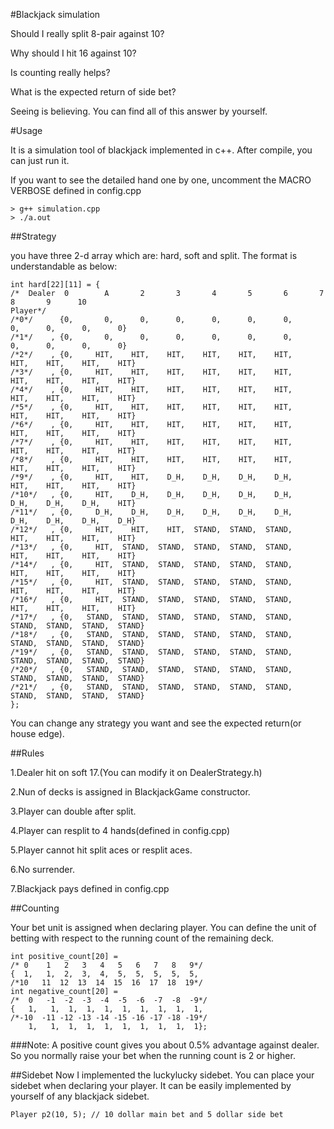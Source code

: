 #Blackjack simulation

Should I really split 8-pair against 10?

Why should I hit 16 against 10?

Is counting really helps?

What is the expected return of side bet?

Seeing is believing. You can find all of this answer by yourself.

#Usage

It is a simulation tool of blackjack implemented in c++. After compile, you can just run it.

If you want to see the detailed hand one by one, uncomment the MACRO VERBOSE defined in config.cpp
```
> g++ simulation.cpp
> ./a.out

```
##Strategy

you have three 2-d array which are: hard, soft and split. The format is understandable as below:
```
int hard[22][11] = {
/*  Dealer  0        A       2       3       4       5       6       7       8       9      10
Player*/
/*0*/      {0,       0,      0,      0,      0,      0,      0,      0,      0,      0,      0}
/*1*/    , {0,       0,      0,      0,      0,      0,      0,      0,      0,      0,      0}
/*2*/    , {0,     HIT,    HIT,    HIT,    HIT,    HIT,    HIT,    HIT,    HIT,    HIT,    HIT}
/*3*/    , {0,     HIT,    HIT,    HIT,    HIT,    HIT,    HIT,    HIT,    HIT,    HIT,    HIT}
/*4*/    , {0,     HIT,    HIT,    HIT,    HIT,    HIT,    HIT,    HIT,    HIT,    HIT,    HIT}
/*5*/    , {0,     HIT,    HIT,    HIT,    HIT,    HIT,    HIT,    HIT,    HIT,    HIT,    HIT}
/*6*/    , {0,     HIT,    HIT,    HIT,    HIT,    HIT,    HIT,    HIT,    HIT,    HIT,    HIT}
/*7*/    , {0,     HIT,    HIT,    HIT,    HIT,    HIT,    HIT,    HIT,    HIT,    HIT,    HIT}
/*8*/    , {0,     HIT,    HIT,    HIT,    HIT,    HIT,    HIT,    HIT,    HIT,    HIT,    HIT}
/*9*/    , {0,     HIT,    HIT,    D_H,    D_H,    D_H,    D_H,    HIT,    HIT,    HIT,    HIT}
/*10*/   , {0,     HIT,    D_H,    D_H,    D_H,    D_H,    D_H,    D_H,    D_H,    D_H,    HIT}
/*11*/   , {0,     D_H,    D_H,    D_H,    D_H,    D_H,    D_H,    D_H,    D_H,    D_H,    D_H}
/*12*/   , {0,     HIT,    HIT,    HIT,  STAND,  STAND,  STAND,    HIT,    HIT,    HIT,    HIT}
/*13*/   , {0,     HIT,  STAND,  STAND,  STAND,  STAND,  STAND,    HIT,    HIT,    HIT,    HIT}
/*14*/   , {0,     HIT,  STAND,  STAND,  STAND,  STAND,  STAND,    HIT,    HIT,    HIT,    HIT}
/*15*/   , {0,     HIT,  STAND,  STAND,  STAND,  STAND,  STAND,    HIT,    HIT,    HIT,    HIT}
/*16*/   , {0,     HIT,  STAND,  STAND,  STAND,  STAND,  STAND,    HIT,    HIT,    HIT,    HIT}
/*17*/   , {0,   STAND,  STAND,  STAND,  STAND,  STAND,  STAND,  STAND,  STAND,  STAND,  STAND}
/*18*/   , {0,   STAND,  STAND,  STAND,  STAND,  STAND,  STAND,  STAND,  STAND,  STAND,  STAND}
/*19*/   , {0,   STAND,  STAND,  STAND,  STAND,  STAND,  STAND,  STAND,  STAND,  STAND,  STAND}
/*20*/   , {0,   STAND,  STAND,  STAND,  STAND,  STAND,  STAND,  STAND,  STAND,  STAND,  STAND}
/*21*/   , {0,   STAND,  STAND,  STAND,  STAND,  STAND,  STAND,  STAND,  STAND,  STAND,  STAND}
};
```
You can change any strategy you want and see the expected return(or house edge).

##Rules

1.Dealer hit on soft 17.(You can modify it on DealerStrategy.h)

2.Nun of decks is assigned in BlackjackGame constructor.

3.Player can double after split.

4.Player can resplit to 4 hands(defined in config.cpp)

5.Player cannot hit split aces or resplit aces.

6.No surrender.

7.Blackjack pays defined in config.cpp

##Counting

Your bet unit is assigned when declaring player. You can define the unit of betting with respect to the running count of the remaining deck.
```
int positive_count[20] = 
/* 0    1   2   3   4   5   6   7   8   9*/
{  1,   1,  2,  3,  4,  5,  5,  5,  5,  5, 
/*10   11  12  13  14  15  16  17  18  19*/
int negative_count[20] = 
/*  0   -1  -2  -3  -4  -5  -6  -7  -8  -9*/
{   1,   1,  1,  1,  1,  1,  1,  1,  1,  1, 
/*-10  -11 -12 -13 -14 -15 -16 -17 -18 -19*/
    1,   1,  1,  1,  1,  1,  1,  1,  1,  1};
```
###Note: A positive count gives you about 0.5% advantage against dealer. So you normally raise your bet when the running count is 2 or higher.

##Sidebet 
Now I implemented the luckylucky sidebet. You can place your sidebet when declaring your player.
It can be easily implemented by yourself of any blackjack sidebet.

```
Player p2(10, 5); // 10 dollar main bet and 5 dollar side bet
```

